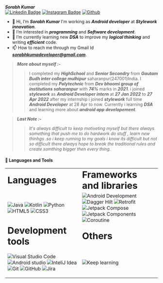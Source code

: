 ***Sorabh Kumar*** <br>
[![Linkedin Badge](https://img.shields.io/badge/-LinkedIn-0e76a8?style=flat-square&logo=Linkedin&logoColor=white)](https://www.linkedin.com/in/sorabhkumar-dev/)
[![Instagram Badge](https://img.shields.io/badge/-Instagram-e4405f?style=flat-square&logo=Instagram&logoColor=white)](https://www.instagram.com/this_sorabh/?hl=en)
[![Github](https://img.shields.io/github/followers/Sorabhkumar-dev?label=Follow&style=social)](https://github.com/Sorabhkumar-dev)
- 👋 Hi, I’m ***Sorabh Kumar*** I'm working as ***Android developer*** at ***Stylework innovation***.
- 👀 I’m interested in ***programming*** and ***Software development***.
- 🌱 I’m currently learning new ***DSA*** to improve my ***logical thinking*** and writing ***efficient*** code.
- 📫 How to reach me through my Gmail Id ***sorabhkumadeveloper@gmail.com***.<br>
> ***More about myself :-***<br>
>>I completed my ***HighSchool*** and ***Senior Secondry*** from ***Gautam Budh inter college mulhipur*** saharanpur(247001)India.
I completed my ***Polytechnic*** from ***Dev bhoomi group of institutions saharanpur*** with ***74%*** marks in ***2021***.
i joined ***stylework*** as ***Android Developer intern*** at ***27 Jan 2022*** to ***27 Apr 2022*** after my internship i joined ***stylework*** full time ***Android Developer*** at 28 Apr to now. Currently i learning ***DSA*** and learning more about ***android app developement***.

>***Last Note :-*** <br>
>> *It's always difficult to keep motiveting myself but there always something that push me to do hardwork do stuff , learn new thinhgs .so i keep running to my goals i know its difficult but not so difficult there always hope to break the traditional rules and create somthing bigger then every thing.*
#### 🧰 Languages and Tools

<table border="0">
 <tr>
    <td><b style="font-size:30px"> Languages </b></td>
    <td><b style="font-size:30px"> Frameworks and libraries </b></td>
 </tr>
 <tr>
    <td>
    
![Java](https://img.shields.io/badge/Java-ED8B00?style=for-the-badge&logo=java&logoColor=white)
![Kotlin](https://img.shields.io/badge/Kotlin-0095D5?&style=for-the-badge&logo=kotlin&logoColor=white)
![Python](https://img.shields.io/badge/python-3670A0?style=for-the-badge&logo=python&logoColor=ffdd54)
![HTML5](https://img.shields.io/badge/html5-%23E34F26.svg?style=for-the-badge&logo=html5&logoColor=white)
![CSS3](https://img.shields.io/badge/css3-%231572B6.svg?style=for-the-badge&logo=css3&logoColor=white)
    </td>
    <td>
![Android Development](https://img.shields.io/badge/Android-3DDC84?style=for-the-badge&logo=android&logoColor=white)
![Dagger Hilt](https://img.shields.io/badge/Dggaer%20hilt-DI-green)
![Retrofit](https://img.shields.io/badge/Retrofit-Api%20Call-green)
![Jetpack Compose](https://img.shields.io/badge/Jetpack%20Compose-Native%20UI-blue)
![Jetpack Components](https://img.shields.io/badge/Jetpack%20Components-Modern%20Android%20Development%20Tools-bl)
![Coroutine](https://img.shields.io/badge/Coroutines-asynchronous%20Programming-lightgrey)
    </td>
 </tr>
  <tr>
    <td><b style="font-size:30px"> Development tools </b></td>
    <td><b style="font-size:30px"> Others </b></td>
 </tr>
  <tr >
    <td>
    
![Visual Studio Code](https://img.shields.io/badge/Visual%20Studio%20Code-0078d7.svg?style=for-the-badge&logo=visual-studio-code&logoColor=white)
![Android studio](https://img.shields.io/badge/Android_Studio-3DDC84?style=for-the-badge&logo=android-studio&logoColor=white)
![InteliJ Idea](https://img.shields.io/badge/IntelliJ_IDEA-000000.svg?style=for-the-badge&logo=intellij-idea&logoColor=white)
![Git](https://img.shields.io/badge/git-%23F05033.svg?style=for-the-badge&logo=git&logoColor=white)
![GitHub](https://img.shields.io/badge/github-%23121011.svg?style=for-the-badge&logo=github&logoColor=white)
![Jira](https://img.shields.io/badge/jira-%230A0FFF.svg?style=for-the-badge&logo=jira&logoColor=white)
    </td>
    <td>
    ![Keep learning](https://img.shields.io/badge/Maintained%3F-yes-green.svg)
    </td>
 </tr>
</table>
